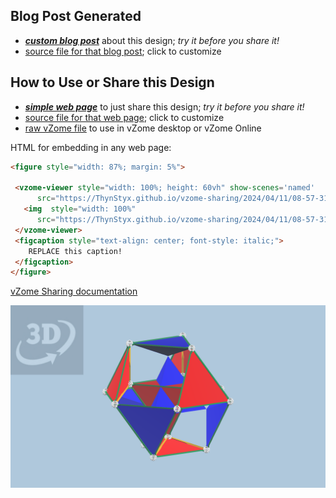 
## Blog Post Generated

 - [***custom blog post***](<https://ThynStyx.github.io/vzome-sharing/2024/04/11/Default-Runcinated-5-cell-08-57-31.html>) about this design; *try it before you share it!*
 - [source file for that blog post](<https://github.com/ThynStyx/vzome-sharing/edit/main/_posts/2024-04-11-Default-Runcinated-5-cell-08-57-31.md>); click to customize
 


## How to Use or Share this Design

 - [***simple web page***](<https://ThynStyx.github.io/vzome-sharing/2024/04/11/08-57-31-Default-Runcinated-5-cell/>) to just share this design; *try it before you share it!*
 - [source file for that web page](<https://github.com/ThynStyx/vzome-sharing/edit/main/2024/04/11/08-57-31-Default-Runcinated-5-cell/index.md>); click to customize
 - [raw vZome file](<https://raw.githubusercontent.com/ThynStyx/vzome-sharing/main/2024/04/11/08-57-31-Default-Runcinated-5-cell/Default-Runcinated-5-cell.vZome>) to use in vZome desktop or vZome Online
 
 HTML for embedding in any web page:
 ```html
<figure style="width: 87%; margin: 5%">
  
  <vzome-viewer style="width: 100%; height: 60vh" show-scenes='named'
       src="https://ThynStyx.github.io/vzome-sharing/2024/04/11/08-57-31-Default-Runcinated-5-cell/Default-Runcinated-5-cell.vZome" >
    <img  style="width: 100%"
       src="https://ThynStyx.github.io/vzome-sharing/2024/04/11/08-57-31-Default-Runcinated-5-cell/Default-Runcinated-5-cell.png" >
  </vzome-viewer>
  <figcaption style="text-align: center; font-style: italic;">
     REPLACE this caption!
  </figcaption>
</figure>

 ```

[vZome Sharing documentation](https://vzome.github.io/vzome/sharing.html#how-it-works)

![Image](<Default-Runcinated-5-cell.png>)

